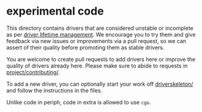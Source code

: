 # experimental code

This directory contains drivers that are considered unstable or incomplete as
per [driver lifetime
management](https://periph.io/project/#driver-lifetime-management). We
encourage you to try them and give feedback via new issues or improvements via a
pull request, so we can assert of their quality before promoting them as stable
drivers.

You are welcome to create pull requests to add drivers here or improve the
quality of drivers already here. Please make sure to abide to requests in
[project/contributing/](https://periph.io/project/contributing/).

To add a new driver, you can optionally start your work off
[driverskeleton/](driverskeleton/) and follow the instructions in the files.

Unlike code in periph, code in extra is allowed to use `cgo`.
